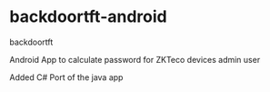 # backdoortft-android
backdoortft

Android App to calculate password for ZKTeco devices admin user

Added C# Port of the java app

